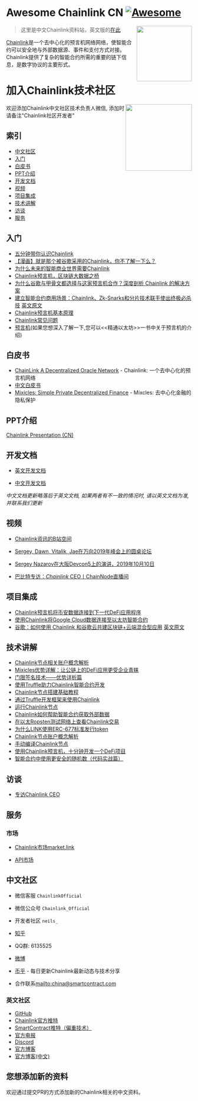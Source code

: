 # Awesome Chainlink CN [![Awesome](https://cdn.rawgit.com/sindresorhus/awesome/d7305f38d29fed78fa85652e3a63e154dd8e8829/media/badge.svg)](https://github.com/sindresorhus/awesome)


[<img src="img/chainlink-logo.png" align="right" width="150">](https://chain.link/)


> 这里是中文Chainlink资料站，英文版的[在此](https://github.com/JohannEid/awesome-chainlink)

[Chainlink](https://chain.link)是一个去中心化的预言机网络网络，使智能合约可以安全地与外部数据源、事件和支付方式对接。Chainlink提供了复杂的智能合约所需的重要的链下信息，是数字协议的主要形式。

# 加入Chainlink技术社区



[<img src="img/IMG_1583-min.JPG" align="right" width="180">](img/IMG_1583-min.JPG)

欢迎添加Chainlink中文社区技术负责人微信, 添加时请备注"Chainlink社区开发者"

## 索引


 - [中文社区](#中文社区) 
 - [入门](#入门)
 - [白皮书](#白皮书)
 - [PPT介绍](#PPT介绍)
 - [开发文档](#开发文档)
 - [视频](#视频)
 - [项目集成](#项目集成)
 - [技术讲解](#技术讲解)
 - [访谈](#访谈) 
 - [服务](#服务) 



## 入门

- [五分钟带你认识Chainlink](https://www.panewslab.com/zh/articledetails/D84167953.html)
- [【漫画】就是那个被谷歌采用的Chainlink，你不了解一下么？](https://bihu.com/article/1172722061)
- [为什么未来的智能商业世界需要Chainlink](https://bihu.com/article/1925514357)
- [Chainlink预言机，区块链大数据之桥](https://bihu.com/article/1965176836)
- [为什么谷歌与甲骨文都选择与这家预言机合作？深度剖析 Chainlink 的解决方案](https://www.chainnews.com/articles/513626493124.htm)
- [建立智能合约商用场景：Chainlink、Zk-Snarks和分片技术联手使出终极必杀技](https://bihu.com/article/1242138347) [英文原文](https://medium.com/@rogerfeng/making-smart-contracts-work-for-business-how-chainlink-zk-snarks-sharding-finally-delivered-8f268af75ca2)
 - [Chainlink预言机基本原理](docs/Chainlink预言机基本原理.md)
 - [Chainlink常见问题](https://blog.chain.link/chainlinkchang-jian-wen-ti/)
 - [预言机](docs/预言机from精通以太坊.md)(如果您想深入了解一下,您可以<<精通以太坊>>一书中关于预言机的介绍)




## 白皮书

 - [ChainLink A Decentralized Oracle Network](https://link.smartcontract.com/whitepaper) - Chainlink: 一个去中心化的预言机网络
 - [中文白皮书](docs/Chainlink%20whitepaper中文版-202007润色版.pdf)
 - [Mixicles: Simple Private Decentralized Finance](https://chain.link/mixicles.pdf) - Mixcles: 去中心化金融的隐私保护



 ## PPT介绍

[Chainlink Presentation (CN)](https://chain.link/presentations/chinese.pdf)




## 开发文档

 - [英文开发文档](https://docs.chain.link/docs)

 - [中文开发文档](https://chainlink-chinese.readme.io/docs/%E6%AC%A2%E8%BF%8E%E4%BD%BF%E7%94%A8chainlink)

*中文文档更新略落后于英文文档, 如果两者有不一致的情况时, 请以英文文档为准, 并联系我们更新*



## 视频

- [Chainlink资讯的B站空间](https://space.bilibili.com/482973600)

- [Sergey, Dawn, Vitalik, Jae在万向2019年峰会上的圆桌论坛](http://v.qq.com/x/page/j3006i6cgmv.html)

- [Sergey Nazarov在大阪Devcon5上的演讲，2019年10月10日](http://v.qq.com/x/page/r3007s7jrli.html)

- [巴比特专访：*Chainlink* CEO丨ChainNode直播间](https://v.qq.com/x/page/z30006omcm4.html)



## 项目集成



- [Chainlink预言机将币安数据连接到下一代DeFi应用程序](https://bihu.com/article/1341601142)
- [使用Chainlink将Google Cloud数据连接至以太坊智能合约](https://bihu.com/article/1001417257) 
- [谷歌：如何使用 Chainlink 和谷歌云共建区块链+云端混合型应用](https://bihu.com/article/1372182866) [英文原文](https://cloud.google.com/blog/products/data-analytics/building-hybrid-blockchain-cloud-applications-with-ethereum-and-google-cloud)





## 技术讲解

- [Chainlink节点相关账户概念解析](https://bihu.com/article/1914146585)
- [Mixicles优势详解：让公链上的DeFi应用更受企业青睐](https://bihu.com/article/1359132394)
- [门限签名技术——优势详析篇](https://bihu.com/article/1944495034)
- [使用Truffle助力Chainlink智能合约开发](https://bihu.com/article/1550174430)
- [Chainlink节点搭建基础教程](docs/Chainlink节点搭建教程（docker版）.md)
- [通过Truffle开发框架来使用Chainlink](https://bihu.com/article/1057437295)
- [运行Chainlink节点](https://bihu.com/article/1865395069)
- [Chainlink如何帮助智能合约获取外部数据](https://bihu.com/article/1730327208)
- [在以太Ropsten测试网络上查看Chainlink交易](https://bihu.com/article/1910154194)
- [为什么LINK使用ERC-677标准发行token](docs/why_LINK_chose_ERC677_protocol.md)
- [Chainlink节点账户概念解析](docs/Chainlink节点账户概念解析.md)
- [手动编译Chainlink节点](docs/手动编译Chainlink节点.md)
- [使用Chainlink预言机，十分钟开发一个DeFi项目](https://learnblockchain.cn/article/1056)
- [智能合约中使用更安全的随机数（代码实战篇）](https://learnblockchain.cn/article/1073)

## 访谈



- [专访Chainlink CEO](https://bihu.com/article/1474575386)



## 服务



### 市场

- [Chainlink市场market.link](https://market.link)

- [API市场](https://honeycomb.market/) 

## 中文社区

 - 微信客服
`ChainlinkOfficial`


 - 微信公众号
`Chainlink_Official`

- 开发者社区
 `neils_`

 - [知乎](https://www.zhihu.com/people/chainlink)
 - QQ群: 6135525 
 - [微博](https://weibo.com/chainlinkofficial)
 - [币乎](https://bihu.com/people/1869894547) - 每日更新Chainlink最新动态与技术分享
 - 合作联系<mailto:china@smartcontract.com>



### 英文社区


 - [GitHub](https://github.com/smartcontractkit/chainlink)
 - [Chainlink官方推特](https://twitter.com/chainlink)
 - [SmartContract推特（偏重技术）](https://twitter.com/Smart_Contract) 
 - [官方电报](https://t.me/chainlinkofficial)
 - [Discord](https://discord.gg/2YHSAey)
 - [官方博客](https://blog.chain.link/)
 - [官方博客(中文)](https://blog.chain.link/tag/chinese/)


## 您想添加新的资料

欢迎通过提交PR的方式添加新的Chainlink相关的中文资料。
